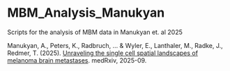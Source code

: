 # MBM_Analysis_Manukyan
Scripts for the analysis of MBM data in Manukyan et. al 2025

Manukyan, A., Peters, K., Radbruch, ... & Wyler, E., Lanthaler, M., Radke, J., Redmer, T. (2025). [Unraveling the single cell spatial landscapes of melanoma brain metastases](https://www.medrxiv.org/content/10.1101/2025.08.29.25334740v1). medRxiv, 2025-09.
